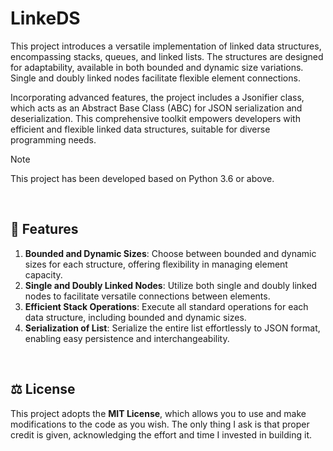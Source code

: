 # LinkeDS

This project introduces a versatile implementation of linked data structures, encompassing stacks, queues, and linked lists. The structures are designed for 
adaptability, available in both bounded and dynamic size variations. Single and doubly linked nodes facilitate flexible element connections.

Incorporating advanced features, the project includes a Jsonifier class, which acts as an Abstract Base Class (ABC) for JSON serialization and deserialization. 
This comprehensive toolkit empowers developers with efficient and flexible linked data structures, suitable for diverse programming needs.

> [!NOTE]  
> This project has been developed based on Python 3.6 or above.

<br />



## :rocket: Features

1. **Bounded and Dynamic Sizes**: Choose between bounded and dynamic sizes for each structure, offering flexibility in managing element capacity.
2. **Single and Doubly Linked Nodes**: Utilize both single and doubly linked nodes to facilitate versatile connections between elements.
3. **Efficient Stack Operations**: Execute all standard operations for each data structure, including bounded and dynamic sizes.
4. **Serialization of List**: Serialize the entire list effortlessly to JSON format, enabling easy persistence and interchangeability.

<br />



## :balance_scale: License

This project adopts the **MIT License**, which allows you to use and make modifications to the code as you wish. The only thing I ask is that proper credit is given, acknowledging the effort and time I invested in building it.